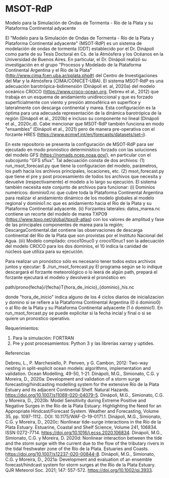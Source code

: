 # MSOT-RdP
Modelo para la Simulación de Ondas de Tormenta - Río de la Plata y su Plataforma Continental adyacente

  El "Modelo para la Simulación de Ondas de Tormenta - Río de la Plata y Plataforma Continental adyacente" (MSOT-RdP) es un sistema de modelación de ondas de tormenta (ODT) establecido por el Dr. Dinápoli como parte de su Tesis Doctoral en Cs. de la Atmósfera y los Océanos en la Universidad de Buenos Aires. En particular, el Dr. Dinápoli realizó su investigación en el grupo "Procesos y Modelado de la Plataforma Continental Argentina y el Río de la Plata" (http://www.cima.fcen.uba.ar/pplata.php#) del Centro de Investigaciones del Mar y la Atmósfera (CIMA/CONICET-UBA). El sistema MSOT-RdP es una adecuación barotrópica-bidimensión (Dinápoli et. al, 2020a) del modelo oceánico CROCO (https://www.croco-ocean.org, Debreu et al., 2012) que trabaja en un esquema de anidamiento unidireccional y que es forzado superficialmente con viento y presión atmosférica en superfice y lateralmente con descarga continental y marea. Esta configuración es la óptima para una adecuada representación de la dinámica barotrópica de la región (Dinápoli et al., 2020b) e incluso su componente no lineal (Dinápoli et al., 2020c,d). Cabe mencionar que MSOT-RdP también funciona en modo "ensambles" (Dinápoli et al., 2021) pero de manera pre-operativa con el forzante HRES (https://www.ecmwf.int/en/forecasts/datasets/set-i).

  En este repositorio se presenta la configuración de MSOT-RdP para ser ejecutado en modo pronóstico determinístico forzado con las soluciones del modelo GFS (https://nomads.ncep.noaa.gov/), en particular con el subcojunto "GFS sflux". Tal adecuación consta de dos archivos: 
  (1) run_msot_forecast.py que tiene la configuracion del modelo, parámetros, los path hacia los archivos principales, locaciones, etc.
  (2) msot_forecast.py que tiene el pre y post procesamiento de todos los archivos que necesita y devuelve (respectivamente) el modelo a lo largo su ejecución.
 El sistema también necesita este conjunto de archivos para funcionar:
  (i) Dominios numéricos: dominio0.nc que cubre toda la Plataforma Continental Argentina para realizar el anidamiento dinámico de los modelo globales al modelo regional y dominio1.nc que es anidamiento hacia el Río de la Plata y su Plataforma Continental adyacente.
  (ii) Forzantes laterales: datos_marea.nc contiene un recorte del modelo de marea TXPO9 (https://www.tpxo.net/global/tpxo9-atlas) con los valores de amplitud y fase de las principales componentes de marea para la región; DescargaContinental.dat contiene las observaciones de descarga continental del Río de la Plata que son provistas por el Instituto Nacional del Agua.
  (iii) Modelo compilado: croco10nuc0 y croco10nuc1 son la adecuación del modelo CROCO para los dos dominios, el 10 indica la canidad de núcleos que utiliza para su ejecución.
  
 Para realizar un pronóstico sólo es necesario tener todos estos archivos juntos y ejecutar:
  $ ./run_msot_forecast.py
El programa según se lo indique descargará el forzante meteorológico o lo leerá de algún path, prepará el forzante ejecutará el modelo y devolverá el pronóstico en:

  path/prono{fecha}/{fecha}T{hora_de_inicio}_{dominio}_his.nc
  
donde "hora_de_inicio" indica alguno de los 4 ciclos diarios de inicializacion y domino si se refiere a la Plataforma Continental Argentina (0 ó dominio0) o al Río de la Plata y su Plataforma Continental adyacente (1 ó dominio1). En run_msot_forcast.py se puede explicitar si la fecha incial y final o si se quiere un pronostico operativo. 

Requerimientos:
  1) Para la simulación: FORTRAN
  2) Pre y post procesamientos: Python 3 y las librerías xarray y uptides.

Referencias

Debreu, L., P. Marchesiello, P. Penven, y G. Cambon, 2012: Two-way nesting in split-explicit ocean models: algorithms, implementation and validation. Ocean Modelling, 49-50, 1-21.
Dinápoli, M.G., Simionato, C.G. y Moreira, D., 2020a: Development and validation of a storm surge forecasting/hindcasting modelling system for the extensive Río de la Plata Estuary and its adjacent Continental Shelf. Natural Hazards. https://doi.org/10.1007/s11069-020-04079-5.
Dinápoli, M.G., Simionato, C.G. y Moreira, D., 2020b: Model Sensitivity during Extreme Positive and Negative Surges in the Río de la Plata Estuary: Highlighting the Need for an Appropriate Hindcast/Forecast System. Weather and Forecasting, Volume 35, pp. 1097-1112.. DOI: 10.1175/WAF-D-19-0171.1.
Dinápoli, M.G., Simionato, C.G. y Moreira, D., 2020c: Nonlinear tide-surge interactions in the Río de la Plata Estuary. Estuarine, Coastal and Shelf Science, Volume 241, 106834. ISSN 0272-7714. https://doi.org/10.1016/j.ecss.2020.106834.
Dinápoli, M.G., Simionato, C.G. y Moreira, D. 2020d: Nonlinear interaction between the tide and the storm surge with the current due to the flow of the tributary rivers in the tidal freshwater zone of the Río de la Plata. Estuaries and Coasts. https://doi.org/10.1007/s12237-020-00844-8.
Dinápoli, M.G., Simionato, C.G. y Moreira, D., 2021a: Development and evaluation of an ensemble forecast/hindcast system for storm surges at the Río de la Plata Estuary. QJR Meteorol Soc. 2021; 147: 557-572. https://doi.org/10.1002/qj.3933.
